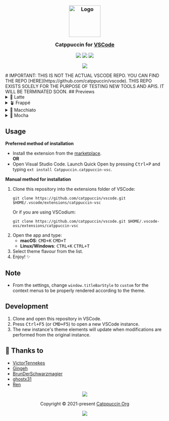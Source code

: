 <h3 align="center">
	<img src="https://raw.githubusercontent.com/catppuccin/catppuccin/main/assets/logos/exports/1544x1544_circle.png" width="100" alt="Logo"/><br/>
	<img src="https://raw.githubusercontent.com/catppuccin/catppuccin/main/assets/misc/transparent.png" height="30" width="0px"/>
	Catppuccin for <a href="https://code.visualstudio.com">VSCode</a>
	<img src="https://raw.githubusercontent.com/catppuccin/catppuccin/main/assets/misc/transparent.png" height="30" width="0px"/>
</h3>

<p align="center">
    <a href="https://github.com/catppuccin/vscode/stargazers"><img src="https://img.shields.io/github/stars/catppuccin/vscode?colorA=363a4f&colorB=b7bdf8&style=for-the-badge"></a>
    <a href="https://github.com/catppuccin/vscode/issues"><img src="https://img.shields.io/github/issues/catppuccin/vscode?colorA=363a4f&colorB=f5a97f&style=for-the-badge"></a>
    <a href="https://github.com/catppuccin/vscode/contributors"><img src="https://img.shields.io/github/contributors/catppuccin/vscode?colorA=363a4f&colorB=a6da95&style=for-the-badge"></a>
</p>

<p align="center">
  <img src="https://raw.githubusercontent.com/catppuccin/vscode/main/assets/ss.png"/>
</p>
# IMPORTANT: THIS IS NOT THE ACTUAL VSCODE REPO. YOU CAN FIND THE REPO [HERE](https://github.com/catppuccin/vscode). THIS REPO EXISTS SOLELY FOR THE PURPOSE OF TESTING NEW TOOLS AND APIS. IT WILL BE TERMINATED SOON. 
## Previews

<details>
<summary>🌻 Latte</summary>
<img src="https://user-images.githubusercontent.com/79978224/183617750-085cb606-eea0-4c7a-a8b9-10426617c0a0.png"/>
</details>
<details>
<summary>🪴 Frappé</summary>
<img src="https://user-images.githubusercontent.com/79978224/183618317-9adec6d4-b9da-4c6f-b2f4-9752054c98f4.png"/>
</details>
<details>
<summary>🌺 Macchiato</summary>
<img src="https://user-images.githubusercontent.com/79978224/183618382-61a17330-e61f-47c7-b0e1-ffb309ddb459.png"/>
</details>
<details>
<summary>🌿 Mocha</summary>
<img src="https://user-images.githubusercontent.com/79978224/183618460-075a74a2-7d3e-46d8-997a-cfa6fc8cbaab.png"/>
</details>

## Usage

**Preferred method of installation**

- Install the extension from the [marketplace](https://marketplace.visualstudio.com/items?itemName=Catppuccin.catppuccin-vsc).\
  **OR**
- Open Visual Studio Code. Launch Quick Open by pressing <kbd>Ctrl+P</kbd> and typing `ext install Catppuccin.catppuccin-vsc`.

**Manual method for installation**

1. Clone this repository into the extensions folder of VSCode:
    ```
    git clone https://github.com/catppuccin/vscode.git $HOME/.vscode/extensions/catppuccin-vsc
    ```
    Or if you are using VSCodium:
    ```
    git clone https://github.com/catppuccin/vscode.git $HOME/.vscode-oss/extensions/catppuccin-vsc
    ```
2. Open the app and type:
   * **macOS**: <kbd>CMD+K</kbd> <kbd>CMD+T</kbd>
   * **Linux/Windows**: <kbd>CTRL+K</kbd> <kbd>CTRL+T</kbd>
1. Select theme flavour from the list.
2. Enjoy! :sparkles:

## Note 
- From the settings, change `window.titleBarStyle` to `custom` for the context menus to be properly rendered according to the theme.

## Development 

1. Clone and open this repository in VSCode.
2. Press <kbd>Ctrl+F5</kbd> (or <kbd>CMD+F5</kbd>) to open a new VSCode instance.
3. The new instance's theme elements will update when modifications are performed from the original instance. 

## 💝 Thanks to

-  [VictorTennekes](https://github.com/VictorTennekes)
-  [Gingeh](https://github.com/Gingeh)
-  [BrunDerSchwarzmagier](https://github.com/BrunDerSchwarzmagier)
-  [ghostx31](https://github.com/ghostx31)
-  [Ren](https://github.com/watatomo)
&nbsp;

<p align="center"><img src="https://raw.githubusercontent.com/catppuccin/catppuccin/main/assets/footers/gray0_ctp_on_line.png" /></p>
<p align="center">Copyright &copy; 2021-present <a href="https://github.com/catppuccin" target="_blank">Catppuccin Org</a>
<p align="center"><a href="https://github.com/catppuccin/catppuccin/blob/main/LICENSE"><img src="https://img.shields.io/static/v1.svg?style=for-the-badge&label=License&message=MIT&logoColor=d9e0ee&colorA=363a4f&colorB=b7bdf8"/></a></p>
